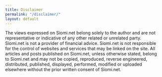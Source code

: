 ```yaml
---
title: Disclaimer
permalink: "/disclaimer/"
layout: default
---
```


The views expressed on Siomi.net belong solely to the author and are not representative or indicative of any other related or unrelated party. Siomi.net is not a provider of financial advice. Siomi.net is not responsible for the control of websites and services that may be linked on the site. All articles and posts published on Siomi.net, unless otherwise stated, belong to Siomi.net and may not be copied, reproduced, reverse engineered, distributed, published, displayed, performed, modified or uploaded elsewhere without the prior written consent of Siomi.net. 